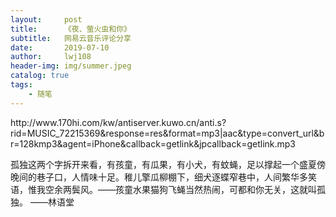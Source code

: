 ```yaml
---
layout:     post
title:      《夜、萤火虫和你》
subtitle:   网易云音乐评论分享
date:       2019-07-10
author:     lwj108
header-img: img/summer.jpeg
catalog: true
tags:
    - 随笔
---
```

<p>http://www.170hi.com/kw/antiserver.kuwo.cn/anti.s?rid=MUSIC_72215369&response=res&format=mp3|aac&type=convert_url&br=128kmp3&agent=iPhone&callback=getlink&jpcallback=getlink.mp3</p>
孤独这两个字拆开来看，有孩童，有瓜果，有小犬，有蚊蝇，足以撑起一个盛夏傍晚间的巷子口，人情味十足。稚儿擎瓜柳棚下，细犬逐蝶窄巷中，人间繁华多笑语，惟我空余两鬓风。——孩童水果猫狗飞蝇当然热闹，可都和你无关，这就叫孤独。 ——林语堂